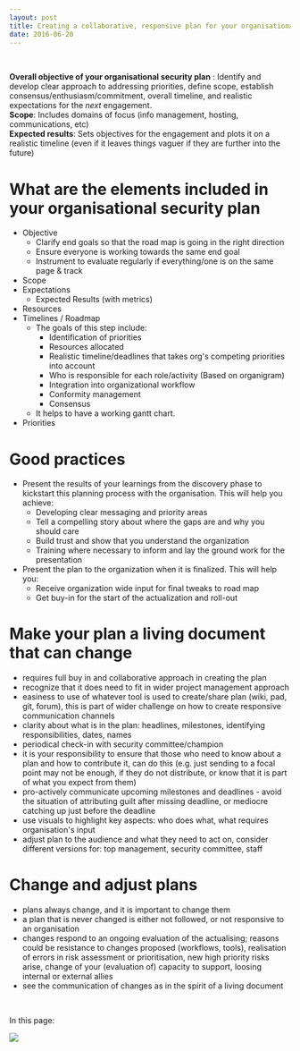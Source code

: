 ```yaml
---
layout: post
title: Creating a collaborative, responsive plan for your organisational security support
date: 2016-06-20
---
```


<body class="mceContentBody aui-theme-default wiki-content fullsize">
<p> </p> <div class="contentLayout2">
<div class="columnLayout two-equal" data-layout="two-equal">
<div class="cell normal" data-type="normal">
<div class="innerCell">
<p><strong>Overall objective of your organisational security plan</strong> : Identify and develop clear approach to addressing priorities, define scope, establish consensus/enthusiasm/commitment, overall timeline, and realistic expectations for the <em>next</em> engagement.<br/> <strong>Scope</strong>: Includes domains of focus (info management, hosting, communications, etc)<br/> <strong>Expected results</strong>: Sets objectives for the engagement and plots it on a realistic timeline (even if it leaves things vaguer if they are further into the future)</p><h1>What are the elements included in your organisational security plan</h1><ul><li>Objective<ul><li>Clarify end goals so that the road map is going in the right direction</li><li>Ensure everyone is working towards the same end goal</li><li>Instrument to evaluate regularly if everything/one is on the same page &amp; track</li></ul></li><li>Scope</li><li>Expectations<ul><li>Expected Results (with metrics)</li></ul></li><li>Resources</li><li>Timelines / Roadmap<ul><li>The goals of this step include:<ul><li>Identification of priorities</li><li>Resources allocated</li><li>Realistic timeline/deadlines that takes org's competing priorities into account</li><li>Who is responsible for each role/activity (Based on organigram)</li><li>Integration into organizational workflow</li><li>Conformity management</li><li>Consensus</li></ul></li><li>It helps to have a working gantt chart.</li></ul></li><li>Priorities</li></ul><h1>Good practices</h1><ul><li>Present the results of your learnings from the discovery phase to kickstart this planning process with the organisation. This will help you achieve:<ul><li>Developing clear messaging and priority areas</li><li>Tell a compelling story about where the gaps are and why you should care</li><li>Build trust and show that you understand the organization</li><li>Training where necessary to inform and lay the ground work for the presentation</li></ul></li><li>Present the plan to the organization when it is finalized. This will help you:<ul><li>Receive organization wide input for final tweaks to road map</li><li>Get buy-in for the start of the actualization and roll-out</li></ul></li></ul><h1>Make your plan a living document that can change</h1><ul><li>requires full buy in and collaborative approach in creating the plan</li><li>recognize that it does need to fit in wider project management approach</li><li>easiness to use of whatever tool is used to create/share plan (wiki, pad, git, forum), this is part of wider challenge on how to create responsive communication channels</li><li>clarity about what is in the plan: headlines, milestones, identifying responsibilities, dates, names</li><li>periodical check-in with security committee/champion</li><li>it is your responsibility to ensure that those who need to know about a plan and how to contribute it, can do this (e.g. just sending to a focal point may not be enough, if they do not distribute, or know that it is part of what you expect from them)</li><li>pro-actively communicate upcoming milestones and deadlines - avoid the situation of attributing guilt after missing deadline, or mediocre catching up just before the deadline</li><li>use visuals to highlight key aspects: who does what, what requires organisation's input</li><li>adjust plan to the audience and what they need to act on, consider different versions for: top management, security committee, staff</li></ul><h1>Change and adjust plans</h1><ul><li>plans always change, and it is important to change them</li><li>a plan that is never changed is either not followed, or not responsive to an organisation</li><li>changes respond to an ongoing evaluation of the actualising; reasons could be resistance to changes proposed (workflows, tools), realisation of errors in risk assessment or prioritisation, new high priority risks arise, change of your (evaluation of) capacity to support, loosing internal or external allies</li><li>see the communication of changes as in the spirit of a living document</li></ul><p> </p></div>
</div>
<div class="cell normal" data-type="normal">
<div class="innerCell">
<p>In this page:</p><p><img class="editor-inline-macro" data-macro-id="cac8a1a6-9a41-4475-821f-cd5ade8a23d7" data-macro-name="toc" data-macro-schema-version="1" src="/plugins/servlet/confluence/placeholder/macro?definition=e3RvY30&amp;locale=en_GB&amp;version=2"/></p></div>
</div>
</div>
</div>
<p> </p>
</body>